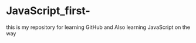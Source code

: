 # JavaScript_first-
this is my repository for learning GitHub and Also learning JavaScript on the way 
